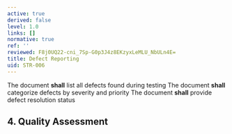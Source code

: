 ```yaml
---
active: true
derived: false
level: 1.0
links: []
normative: true
ref: ''
reviewed: F8j0UQ22-cni_7Sp-G0p3J4z8EKzyxLeMLU_NbULn4E=
title: Defect Reporting
uid: STR-006
---
```


The document **shall** list all defects found during testing
The document **shall** categorize defects by severity and priority
The document **shall** provide defect resolution status

## 4. Quality Assessment